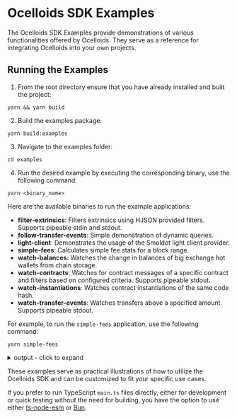 # Ocelloids SDK Examples

The Ocelloids SDK Examples provide demonstrations of various functionalities offered by Ocelloids.
They serve as a reference for integrating Ocelloids into your own projects.

## Running the Examples

1. From the root directory ensure that you have already installed and built the project:

```shell
yarn && yarn build
```

2. Build the examples package:

```shell
yarn build:examples
```

3. Navigate to the examples folder:

```shell
cd examples
```

4. Run the desired example by executing the corresponding binary, use the following command:

```shell
yarn <binary_name>
```

Here are the available binaries to run the example applications:

* __filter-extrinsics__: Filters extrinsics using HJSON provided filters. Supports pipeable stdin and stdout.
* __follow-transfer-events__: Simple demonstration of dynamic queries.
* __light-client__: Demonstrates the usage of the Smoldot light client provider.
* __simple-fees__: Calculates simple fee stats for a block range.
* __watch-balances__: Watches the change in balances of big exchange hot wallets from chain storage.
* __watch-contracts__: Watches for contract messages of a specific contract and filters based on configured criteria. Supports pipeable stdout.
* __watch-instantiations__: Watches contract instantiations of the same code hash.
* __watch-transfer-events__: Watches transfers above a specified amount. Supports pipeable stdout.

For example, to run the `simple-fees` application, use the following command:

```shell
yarn simple-fees
```

<details>
<summary>output - click to expand</summary>

```
Fees [16134439-16134539]
========================================
Average: 15.9970 mDOT
Minimum: 11.9089 mDOT (@16134496-2)
Maximum: 29.0940 mDOT (@16134517-2)
----------------------------------------
Time: 4415ms (44.15 block/s)
Blocks: 100 (tx: 364, events: 4931)
```
</details>

These examples serve as practical illustrations of how to utilize the Ocelloids SDK and can be customized to fit your specific use cases.

If you prefer to run TypeScript `main.ts` files directly, either for development or quick testing without the need for building,
you have the option to use either [ts-node-esm](https://github.com/TypeStrong/ts-node) or [Bun](https://bun.sh/).


